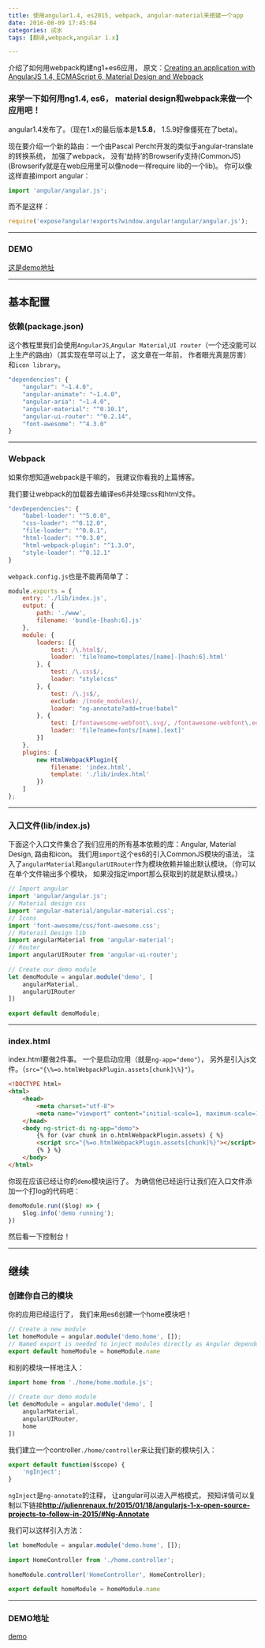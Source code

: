 ```yaml
---
title: 使用angular1.4, es2015, webpack, angular-material来搭建一个app 
date: 2016-08-09 17:45:04
categories: 试水
tags: [翻译,webpack,angular 1.x]

---
```

介绍了如何用webpack构建ng1+es6应用， 原文：[Creating an application with AngularJS 1.4, ECMAScript 6, Material Design and Webpack](http://julienrenaux.fr/2015/05/05/creating-an-application-with-angularjs-1-4-ecmascript-6-material-design-and-webpack/)
<!--more-->

### 来学一下如何用ng1.4, es6， material design和webpack来做一个应用吧！

angular1.4发布了。（现在1.x的最后版本是**1.5.8**， 1.5.9好像僵死在了beta)。

现在要介绍一个新的路由：一个由Pascal Percht开发的类似于angular-translate的转换系统， 加强了webpack， 没有‘劫持’的Browserify支持(CommonJS)(Browserify就是在web应用里可以像node一样require lib的一个lib)。 你可以像这样直接import angular：

```js
import 'angular/angular.js';
```

而不是这样：

```js
require('expose?angular!exports?window.angular!angular/angular.js');
```

---

### DEMO

[这是demo地址](https://github.com/shprink/angular1.4-ES6-material-webpack-boilerplate)

---
## 基本配置

### 依赖(package.json)

这个教程里我们会使用`AngularJS`,`Angular Material`,`UI router`（一个还没能可以上生产的路由）（其实现在早可以上了， 这文章在一年前， 作者眼光真是厉害）和`icon library`。

```js
"dependencies": {
    "angular": "~1.4.0",
    "angular-animate": "~1.4.0",
    "angular-aria": "~1.4.0",
    "angular-material": "^0.10.1",
    "angular-ui-router": "^0.2.14",
    "font-awesome": "^4.3.0"
}
```

---

### Webpack

如果你想知道webpack是干嘛的， 我建议你看我的上篇博客。

我们要让webpack的加载器去编译es6并处理css和html文件。

```js
"devDependencies": {
    "babel-loader": "^5.0.0",
    "css-loader": "^0.12.0",
    "file-loader": "^0.8.1",
    "html-loader": "^0.3.0",
    "html-webpack-plugin": "^1.3.0",
    "style-loader": "^0.12.1"
}
```

`webpack.config.js`也是不能再简单了：

```js
module.exports = {
    entry: './lib/index.js',
    output: {
        path: './www',
        filename: 'bundle-[hash:6].js'
    },
    module: {
        loaders: [{
            test: /\.html$/,
            loader: 'file?name=templates/[name]-[hash:6].html'
        }, {
            test: /\.css$/,
            loader: "style!css"
        }, {
            test: /\.js$/,
            exclude: /(node_modules)/,
            loader: "ng-annotate?add=true!babel"
        }, {
            test: [/fontawesome-webfont\.svg/, /fontawesome-webfont\.eot/],
            loader: 'file?name=fonts/[name].[ext]'
        }]
    },
    plugins: [
        new HtmlWebpackPlugin({
            filename: 'index.html',
            template: './lib/index.html'
        })
    ]
};
```

---

### 入口文件(lib/index.js)

下面这个入口文件集合了我们应用的所有基本依赖的库：Angular, Material Design, 路由和icon。 我们用`import`这个es6的引入CommonJS模块的语法， 注入了`angularMaterial`和`angularUIRouter`作为模块依赖并输出默认模块。（你可以在单个文件输出多个模块， 如果没指定import那么获取到的就是默认模块。）

```js
// Import angular
import 'angular/angular.js';
// Material design css
import 'angular-material/angular-material.css';
// Icons
import 'font-awesome/css/font-awesome.css';
// Materail Design lib
import angularMaterial from 'angular-material';
// Router
import angularUIRouter from 'angular-ui-router';
 
// Create our demo module
let demoModule = angular.module('demo', [
    angularMaterial,
    angularUIRouter
])
 
export default demoModule;
```

---

### index.html

index.html要做2件事。 一个是启动应用（就是`ng-app="demo"`）， 另外是引入js文件。（`src="{\%=o.htmlWebpackPlugin.assets[chunk]\%}"`）。

```html
<!DOCTYPE html>
<html>
    <head>
        <meta charset="utf-8">
        <meta name="viewport" content="initial-scale=1, maximum-scale=1, user-scalable=no, width=device-width">
    </head>
    <body ng-strict-di ng-app="demo">
        {% for (var chunk in o.htmlWebpackPlugin.assets) { %}
        <script src="{%=o.htmlWebpackPlugin.assets[chunk]%}"></script>
        {% } %}
    </body>
</html>
```
你现在应该已经让你的`demo`模块运行了。 为确信他已经运行让我们在入口文件添加一个打log的代码吧：
```js
demoModule.run(($log) => {
    $log.info('demo running');
})
```
然后看一下控制台！

---

## 继续

### 创建你自己的模块

你的应用已经运行了， 我们来用es6创建一个home模块吧！
```js
// Create a new module
let homeModule = angular.module('demo.home', []);
// Named export is needed to inject modules directly as Angular dependencies
export default homeModule = homeModule.name
```

和别的模块一样地注入：

```js
import home from './home/home.module.js';
 
// Create our demo module
let demoModule = angular.module('demo', [
    angularMaterial,
    angularUIRouter,
    home
])
```
我们建立一个controller`./home/controller`来让我们新的模块引入：

```js
export default function($scope) {
    'ngInject';
}
```
`ngInject`是`ng-annotate`的注释， 让angular可以进入严格模式， 预知详情可以复制以下链接**http://julienrenaux.fr/2015/01/18/angularjs-1-x-open-source-projects-to-follow-in-2015/#Ng-Annotate**

我们可以这样引入方法：
```js
let homeModule = angular.module('demo.home', []);
 
import HomeController from './home.controller';
 
homeModule.controller('HomeController', HomeController);
 
export default homeModule = homeModule.name
```

---

### DEMO地址

[demo](https://github.com/shprink/angular1.4-ES6-material-webpack-boilerplate)

